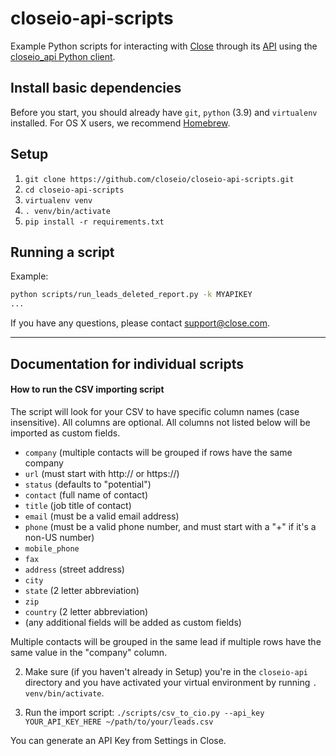 # closeio-api-scripts

Example Python scripts for interacting with [Close](http://close.com/) through its [API](http://developer.close.com/)
using the [closeio_api Python client](https://github.com/closeio/closeio-api).

## Install basic dependencies

Before you start, you should already have `git`, `python` (3.9) and `virtualenv` installed. For OS X users, we recommend [Homebrew](https://brew.sh/).

## Setup

1. `git clone https://github.com/closeio/closeio-api-scripts.git`
1. `cd closeio-api-scripts`
1. `virtualenv venv`
1. `. venv/bin/activate`
1. `pip install -r requirements.txt`


## Running a script

Example:

```bash
python scripts/run_leads_deleted_report.py -k MYAPIKEY 
...

```

If you have any questions, please contact [support@close.com](mailto:support@close.com?Subject=API%20Scripts).

---

## Documentation for individual scripts

#### How to run the CSV importing script

The script will look for your CSV to have specific column names (case insensitive). All columns are optional. All columns not listed below will be imported as custom fields.

- `company` (multiple contacts will be grouped if rows have the same company
- `url` (must start with http:// or https://)
- `status` (defaults to "potential")
- `contact` (full name of contact)
- `title` (job title of contact)
- `email` (must be a valid email address)
- `phone` (must be a valid phone number, and must start with a "+" if it's a non-US number)
- `mobile_phone`
- `fax`
- `address` (street address)
- `city`
- `state` (2 letter abbreviation)
- `zip`
- `country` (2 letter abbreviation)
- (any additional fields will be added as custom fields)

Multiple contacts will be grouped in the same lead if multiple rows have the same value in the "company" column.

2. Make sure (if you haven't already in Setup) you're in the `closeio-api` directory and you have activated your virtual environment by running `. venv/bin/activate`.

3. Run the import script: `./scripts/csv_to_cio.py --api_key YOUR_API_KEY_HERE ~/path/to/your/leads.csv`

You can generate an API Key from Settings in Close.
